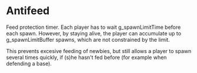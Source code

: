 Antifeed
========
Feed protection timer. Each player has to wait g_spawnLimitTime before
each spawn. However, by staying alive, the player can accumulate up to
g_spawnLimitBuffer spawns, which are not constrained by the limit.
    
This prevents excesive feeding of newbies, but still allows a player to
spawn several times quickly, if (s)he hasn't fed before (for example
when defending a base).
